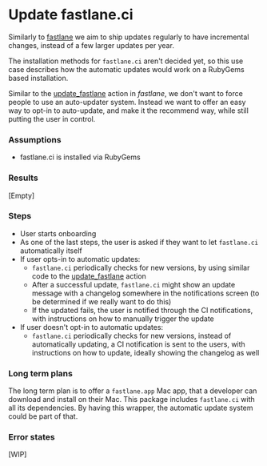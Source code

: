 # Update fastlane.ci #

Similarly to [fastlane](https://fastlane.tools) we aim to ship updates regularly to have incremental changes, instead of a few larger updates per year.

The installation methods for `fastlane.ci` aren't decided yet, so this use case describes how the automatic updates would work on a RubyGems based installation.

Similar to the [update_fastlane](https://docs.fastlane.tools/actions/update_fastlane/) action in _fastlane_, we don't want to force people to use an auto-updater system. 
Instead we want to offer an easy way to opt-in to auto-update, and make it the recommend way, while still putting the user in control.

### Assumptions ###
- fastlane.ci is installed via RubyGems

### Results ###
[Empty]

### Steps ###
- User starts onboarding
- As one of the last steps, the user is asked if they want to let `fastlane.ci` automatically itself
- If user opts-in to automatic updates:
    - `fastlane.ci` periodically checks for new versions, by using similar code to the [update_fastlane](https://docs.fastlane.tools/actions/update_fastlane/) action
    - After a successful update, `fastlane.ci` might show an update message with a changelog somewhere in the notifications screen (to be determined if we really want to do this)
    - If the updated fails, the user is notified through the CI notifications, with instructions on how to manually trigger the update
- If user doesn't opt-in to automatic updates:
    - `fastlane.ci` periodically checks for new versions, instead of automatically updating, a CI notification is sent to the users, with instructions on how to update, ideally showing the changelog as well

### Long term plans ###
The long term plan is to offer a `fastlane.app` Mac app, that a developer can download and install on their Mac. 
This package includes `fastlane.ci` with all its dependencies. By having this wrapper, the automatic update system could be part of that.

### Error states ###
[WIP]
